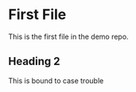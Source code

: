 # First File 

This is the first file in the demo repo. 

## Heading 2

This is bound to case trouble
